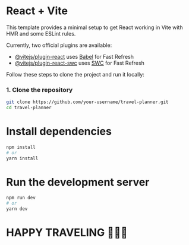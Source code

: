 # React + Vite

This template provides a minimal setup to get React working in Vite with HMR and some ESLint rules.

Currently, two official plugins are available:

- [@vitejs/plugin-react](https://github.com/vitejs/vite-plugin-react/blob/main/packages/plugin-react/README.md) uses [Babel](https://babeljs.io/) for Fast Refresh
- [@vitejs/plugin-react-swc](https://github.com/vitejs/vite-plugin-react-swc) uses [SWC](https://swc.rs/) for Fast Refresh


Follow these steps to clone the project and run it locally:

### 1. Clone the repository

```bash
git clone https://github.com/your-username/travel-planner.git
cd travel-planner
```

# Install dependencies
```bash
npm install
# or
yarn install
```

# Run the development server
```bash
npm run dev
# or
yarn dev
```
# HAPPY TRAVELING 🚀🚀🚀
```

